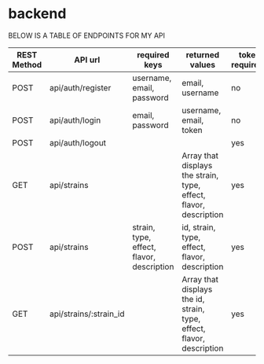 # backend


BELOW IS A TABLE OF ENDPOINTS FOR MY API

| REST Method | API url  | required keys | returned values | token required? |
| ------------- | ------------- | ------------- | ------------- |  ------------- |
| POST | api/auth/register  | username, email, password  | email, username | no |
| POST | api/auth/login  | email, password  | username, email, token | no |
| POST | api/auth/logout  |   |  | yes |
| GET | api/strains  |   | Array that displays the strain, type, effect, flavor, description  | yes |
| POST | api/strains  | strain, type, effect, flavor, description  | id, strain, type, effect, flavor, description | yes |
| GET | api/strains/:strain_id |   | Array that displays the id, strain, type, effect, flavor, description  | yes |